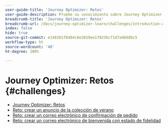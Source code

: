 ```yaml
---
user-guide-title: 'Journey Optimizer: Retos'
user-guide-description: Pruebe su conocimiento sobre Journey Optimizer utilizando lo que ha aprendido para resolver casos prácticos en la vida real.
breadcrumb-title: 'Journey Optimizer: Retos'
breadcrumb-url: /docs/journey-optimizer-learn/challenges/introduction-and-prerequisites.html
index: false
hide: true
source-git-commit: e148101f8404c8e2019ee17823bcf1d7a9668bc5
workflow-type: ht
source-wordcount: '48'
ht-degree: 100%

---
```



# Journey Optimizer: Retos {#challenges}

+ [Journey Optimizer: Retos](/help/challenges/introduction-and-prerequisites.md)
+ [Reto: crear un anuncio de la colección de verano](/help/challenges/summer-collection-announcement-challenge.md)
+ [Reto: crear un correo electrónico de confirmación de pedido](/help/challenges/order-confirmation-challenge.md)
+ [Reto: crear un correo electrónico de bienvenida con estado de fidelidad](/help/challenges/loyalty-status-welcome-email-challenge.md)

